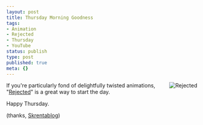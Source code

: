 ```yaml
---
layout: post
title: Thursday Morning Goodness
tags:
- Animation
- Rejected
- Thursday
- YouTube
status: publish
type: post
published: true
meta: {}
---
```

<a href="http://www.youtube.com/watch?v=qGxdmkquBLM"><img src="http://wp.peat.org/wp-content/uploads/2007/05/rejected.jpg" alt="Rejected" align="right" /></a>If you're particularly fond of delightfully twisted animations, "<a href="http://www.youtube.com/watch?v=qGxdmkquBLM">Rejected</a>" is a great way to start the day.

Happy Thursday.

(thanks, <a href="http://www.skrenta.com/2007/05/twisted_cartoon.html">Skrentablog</a>)
